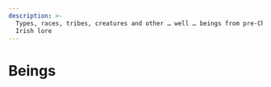```yaml
---
description: >-
  Types, races, tribes, creatures and other … well … beings from pre-Christian
  Irish lore
---
```


# Beings

